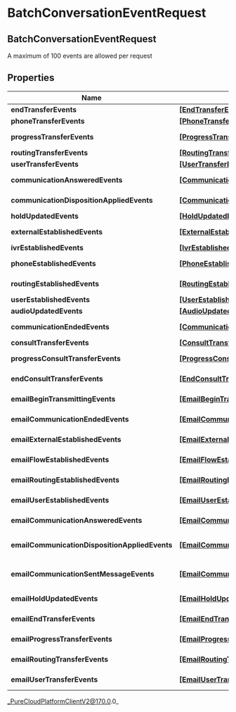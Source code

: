 # BatchConversationEventRequest

## BatchConversationEventRequest
A maximum of 100 events are allowed per request

## Properties

|Name | Type | Description | Notes|
|------------ | ------------- | ------------- | -------------|
| **endTransferEvents** | [**[EndTransferEvent]**]([EndTransferEvent]) | Voice - EndTransfer events for this batch | [optional] |
| **phoneTransferEvents** | [**[PhoneTransferEvent]**]([PhoneTransferEvent]) | Voice - PhoneTransfer events for this batch | [optional] |
| **progressTransferEvents** | [**[ProgressTransferEvent]**]([ProgressTransferEvent]) | Voice - ProgressTransfer events for this batch | [optional] |
| **routingTransferEvents** | [**[RoutingTransferEvent]**]([RoutingTransferEvent]) | Voice - RoutingTransfer events for this batch | [optional] |
| **userTransferEvents** | [**[UserTransferEvent]**]([UserTransferEvent]) | Voice - UserTransfer events for this batch | [optional] |
| **communicationAnsweredEvents** | [**[CommunicationAnsweredEvent]**]([CommunicationAnsweredEvent]) | Voice - CommunicationAnswered events for this batch | [optional] |
| **communicationDispositionAppliedEvents** | [**[CommunicationDispositionAppliedEvent]**]([CommunicationDispositionAppliedEvent]) | Voice - CommunicationDispositionApplied events for this batch | [optional] |
| **holdUpdatedEvents** | [**[HoldUpdatedEvent]**]([HoldUpdatedEvent]) | Voice - HoldUpdated events for this batch | [optional] |
| **externalEstablishedEvents** | [**[ExternalEstablishedEvent]**]([ExternalEstablishedEvent]) | Voice - ExternalEstablished events for this batch | [optional] |
| **ivrEstablishedEvents** | [**[IvrEstablishedEvent]**]([IvrEstablishedEvent]) | Voice - IvrEstablished events for this batch | [optional] |
| **phoneEstablishedEvents** | [**[PhoneEstablishedEvent]**]([PhoneEstablishedEvent]) | Voice - PhoneEstablished events for this batch | [optional] |
| **routingEstablishedEvents** | [**[RoutingEstablishedEvent]**]([RoutingEstablishedEvent]) | Voice - RoutingEstablished events for this batch | [optional] |
| **userEstablishedEvents** | [**[UserEstablishedEvent]**]([UserEstablishedEvent]) | Voice - UserEstablished events for this batch | [optional] |
| **audioUpdatedEvents** | [**[AudioUpdatedEvent]**]([AudioUpdatedEvent]) | Voice - AudioUpdated events for this batch | [optional] |
| **communicationEndedEvents** | [**[CommunicationEndedEvent]**]([CommunicationEndedEvent]) | Voice - CommunicationEnded events for this batch | [optional] |
| **consultTransferEvents** | [**[ConsultTransferEvent]**]([ConsultTransferEvent]) | Voice - ConsultTransfer events for this batch | [optional] |
| **progressConsultTransferEvents** | [**[ProgressConsultTransferEvent]**]([ProgressConsultTransferEvent]) | Voice - ProgressConsultTransfer events for this batch | [optional] |
| **endConsultTransferEvents** | [**[EndConsultTransferEvent]**]([EndConsultTransferEvent]) | Voice - EndConsultTransfer events for this batch | [optional] |
| **emailBeginTransmittingEvents** | [**[EmailBeginTransmittingEvent]**]([EmailBeginTransmittingEvent]) | Email - EmailBeginTransmittingEvent events for this batch | [optional] |
| **emailCommunicationEndedEvents** | [**[EmailCommunicationEndedEvent]**]([EmailCommunicationEndedEvent]) | Email - EmailCommunicationEndedEvent events for this batch | [optional] |
| **emailExternalEstablishedEvents** | [**[EmailExternalEstablishedEvent]**]([EmailExternalEstablishedEvent]) | Email - EmailExternalEstablishedEvent events for this batch | [optional] |
| **emailFlowEstablishedEvents** | [**[EmailFlowEstablishedEvent]**]([EmailFlowEstablishedEvent]) | Email - EmailFlowEstablishedEvent events for this batch | [optional] |
| **emailRoutingEstablishedEvents** | [**[EmailRoutingEstablishedEvent]**]([EmailRoutingEstablishedEvent]) | Email - EmailRoutingEstablishedEvent events for this batch | [optional] |
| **emailUserEstablishedEvents** | [**[EmailUserEstablishedEvent]**]([EmailUserEstablishedEvent]) | Email - EmailUserEstablishedEvent events for this batch | [optional] |
| **emailCommunicationAnsweredEvents** | [**[EmailCommunicationAnsweredEvent]**]([EmailCommunicationAnsweredEvent]) | Email - EmailCommunicationAnsweredEvent events for this batch | [optional] |
| **emailCommunicationDispositionAppliedEvents** | [**[EmailCommunicationDispositionAppliedEvent]**]([EmailCommunicationDispositionAppliedEvent]) | Email - EmailCommunicationDispositionAppliedEvent events for this batch | [optional] |
| **emailCommunicationSentMessageEvents** | [**[EmailCommunicationSentMessageEvent]**]([EmailCommunicationSentMessageEvent]) | Email - EmailCommunicationSentMessageEvent events for this batch | [optional] |
| **emailHoldUpdatedEvents** | [**[EmailHoldUpdatedEvent]**]([EmailHoldUpdatedEvent]) | Email - EmailHoldUpdatedEvent events for this batch | [optional] |
| **emailEndTransferEvents** | [**[EmailEndTransferEvent]**]([EmailEndTransferEvent]) | Email - EmailEndTransferEvent events for this batch | [optional] |
| **emailProgressTransferEvents** | [**[EmailProgressTransferEvent]**]([EmailProgressTransferEvent]) | Email - EmailProgressTransferEvent events for this batch | [optional] |
| **emailRoutingTransferEvents** | [**[EmailRoutingTransferEvent]**]([EmailRoutingTransferEvent]) | Email - EmailRoutingTransferEvent events for this batch | [optional] |
| **emailUserTransferEvents** | [**[EmailUserTransferEvent]**]([EmailUserTransferEvent]) | Email - EmailUserTransferEvent events for this batch | [optional] |



_PureCloudPlatformClientV2@170.0.0_
